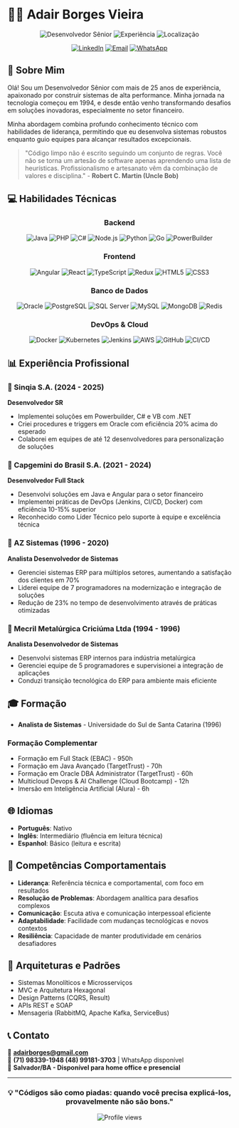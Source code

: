 # 👨‍💻 Adair Borges Vieira

<div align="center">
  
  ![Desenvolvedor Sênior](https://img.shields.io/badge/Desenvolvedor-Sênior-blue)
  ![Experiência](https://img.shields.io/badge/Experiência-25%2B%20anos-green)
  ![Localização](https://img.shields.io/badge/Localização-Salvador,%20BA-orange)
  
  [![LinkedIn](https://img.shields.io/badge/LinkedIn-0077B5?style=for-the-badge&logo=linkedin&logoColor=white)](https://www.linkedin.com/in/adair-borges-vieira/)
  [![Email](https://img.shields.io/badge/Email-D14836?style=for-the-badge&logo=gmail&logoColor=white)](mailto:adairborges@gmail.com)
  [![WhatsApp](https://img.shields.io/badge/WhatsApp-25D366?style=for-the-badge&logo=whatsapp&logoColor=white)](https://wa.me/5571983391948)
  
</div>

## 🚀 Sobre Mim

Olá! Sou um Desenvolvedor Sênior com mais de 25 anos de experiência, apaixonado por construir sistemas de alta performance. Minha jornada na tecnologia começou em 1994, e desde então venho transformando desafios em soluções inovadoras, especialmente no setor financeiro.

Minha abordagem combina profundo conhecimento técnico com habilidades de liderança, permitindo que eu desenvolva sistemas robustos enquanto guio equipes para alcançar resultados excepcionais.

> "Código limpo não é escrito seguindo um conjunto de regras. Você não se torna um artesão de software apenas aprendendo uma lista de heurísticas. Profissionalismo e artesanato vêm da combinação de valores e disciplina." - **Robert C. Martin (Uncle Bob)**

## 💻 Habilidades Técnicas

<div align="center">

### Backend
![Java](https://img.shields.io/badge/Java-ED8B00?style=flat-square&logo=openjdk&logoColor=white)
![PHP](https://img.shields.io/badge/PHP-777BB4?style=flat-square&logo=php&logoColor=white)
![C#](https://img.shields.io/badge/C%23-239120?style=flat-square&logo=c-sharp&logoColor=white)
![Node.js](https://img.shields.io/badge/Node.js-43853D?style=flat-square&logo=node.js&logoColor=white)
![Python](https://img.shields.io/badge/Python-3776AB?style=flat-square&logo=python&logoColor=white)
![Go](https://img.shields.io/badge/Go-00ADD8?style=flat-square&logo=go&logoColor=white)
![PowerBuilder](https://img.shields.io/badge/PowerBuilder-8A2BE2?style=flat-square)

### Frontend
![Angular](https://img.shields.io/badge/Angular-DD0031?style=flat-square&logo=angular&logoColor=white)
![React](https://img.shields.io/badge/React-20232A?style=flat-square&logo=react&logoColor=61DAFB)
![TypeScript](https://img.shields.io/badge/TypeScript-007ACC?style=flat-square&logo=typescript&logoColor=white)
![Redux](https://img.shields.io/badge/Redux-593D88?style=flat-square&logo=redux&logoColor=white)
![HTML5](https://img.shields.io/badge/HTML5-E34F26?style=flat-square&logo=html5&logoColor=white)
![CSS3](https://img.shields.io/badge/CSS3-1572B6?style=flat-square&logo=css3&logoColor=white)

### Banco de Dados
![Oracle](https://img.shields.io/badge/Oracle-F80000?style=flat-square&logo=oracle&logoColor=white)
![PostgreSQL](https://img.shields.io/badge/PostgreSQL-316192?style=flat-square&logo=postgresql&logoColor=white)
![SQL Server](https://img.shields.io/badge/Microsoft_SQL_Server-CC2927?style=flat-square&logo=microsoft-sql-server&logoColor=white)
![MySQL](https://img.shields.io/badge/MySQL-005C84?style=flat-square&logo=mysql&logoColor=white)
![MongoDB](https://img.shields.io/badge/MongoDB-4EA94B?style=flat-square&logo=mongodb&logoColor=white)
![Redis](https://img.shields.io/badge/Redis-DC382D?style=flat-square&logo=redis&logoColor=white)

### DevOps & Cloud
![Docker](https://img.shields.io/badge/Docker-2496ED?style=flat-square&logo=docker&logoColor=white)
![Kubernetes](https://img.shields.io/badge/Kubernetes-326CE5?style=flat-square&logo=kubernetes&logoColor=white)
![Jenkins](https://img.shields.io/badge/Jenkins-D24939?style=flat-square&logo=jenkins&logoColor=white)
![AWS](https://img.shields.io/badge/AWS-232F3E?style=flat-square&logo=amazon-aws&logoColor=white)
![GitHub](https://img.shields.io/badge/GitHub-100000?style=flat-square&logo=github&logoColor=white)
![CI/CD](https://img.shields.io/badge/CI/CD-Pipeline-blue?style=flat-square)

</div>

## 📊 Experiência Profissional

### 🏢 Sinqia S.A. (2024 - 2025)
**Desenvolvedor SR**
- Implementei soluções em Powerbuilder, C# e VB com .NET
- Criei procedures e triggers em Oracle com eficiência 20% acima do esperado
- Colaborei em equipes de até 12 desenvolvedores para personalização de soluções

### 🏢 Capgemini do Brasil S.A. (2021 - 2024)
**Desenvolvedor Full Stack**
- Desenvolvi soluções em Java e Angular para o setor financeiro
- Implementei práticas de DevOps (Jenkins, CI/CD, Docker) com eficiência 10-15% superior
- Reconhecido como Líder Técnico pelo suporte à equipe e excelência técnica

### 🏢 AZ Sistemas (1996 - 2020)
**Analista Desenvolvedor de Sistemas**
- Gerenciei sistemas ERP para múltiplos setores, aumentando a satisfação dos clientes em 70%
- Liderei equipe de 7 programadores na modernização e integração de soluções
- Redução de 23% no tempo de desenvolvimento através de práticas otimizadas

### 🏢 Mecril Metalúrgica Criciúma Ltda (1994 - 1996)
**Analista Desenvolvedor de Sistemas**
- Desenvolvi sistemas ERP internos para indústria metalúrgica
- Gerenciei equipe de 5 programadores e supervisionei a integração de aplicações
- Conduzi transição tecnológica do ERP para ambiente mais eficiente

## 🎓 Formação

- **Analista de Sistemas** - Universidade do Sul de Santa Catarina (1996)

### Formação Complementar
- Formação em Full Stack (EBAC) - 950h
- Formação em Java Avançado (TargetTrust) - 70h
- Formação em Oracle DBA Administrator (TargetTrust) - 60h
- Multicloud Devops & AI Challenge (Cloud Bootcamp) - 12h
- Imersão em Inteligência Artificial (Alura) - 6h

## 🌐 Idiomas

- **Português**: Nativo
- **Inglês**: Intermediário (fluência em leitura técnica)
- **Espanhol**: Básico (leitura e escrita)

## 💼 Competências Comportamentais

- **Liderança**: Referência técnica e comportamental, com foco em resultados
- **Resolução de Problemas**: Abordagem analítica para desafios complexos
- **Comunicação**: Escuta ativa e comunicação interpessoal eficiente
- **Adaptabilidade**: Facilidade com mudanças tecnológicas e novos contextos
- **Resiliência**: Capacidade de manter produtividade em cenários desafiadores

## 🔄 Arquiteturas e Padrões

- Sistemas Monolíticos e Microsserviços
- MVC e Arquitetura Hexagonal
- Design Patterns (CQRS, Result)
- APIs REST e SOAP
- Mensageria (RabbitMQ, Apache Kafka, ServiceBus)

## 📞 Contato

📧 **adairborges@gmail.com**  
📱 **(71) 98339-1948 (48) 99181-3703** | WhatsApp disponível  
📍 **Salvador/BA - Disponível para home office e presencial**

---

<div align="center">
  
  ### 💡 "Códigos são como piadas: quando você precisa explicá-los, provavelmente não são bons."
  
  <img src="https://komarev.com/ghpvc/?username=adairborges&color=blue" alt="Profile views"/>
  
</div>
